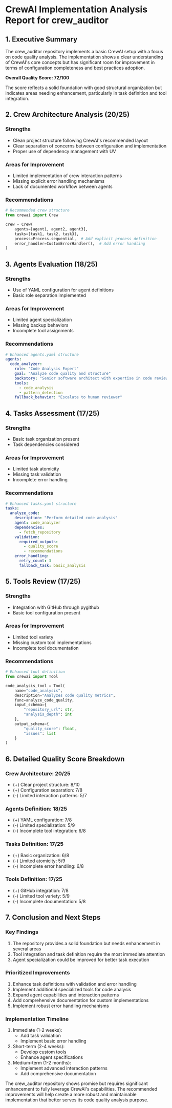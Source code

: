 # CrewAI Implementation Analysis Report for crew_auditor

## 1. Executive Summary

The crew_auditor repository implements a basic CrewAI setup with a focus on code quality analysis. The implementation shows a clear understanding of CrewAI's core concepts but has significant room for improvement in terms of configuration completeness and best practices adoption.

**Overall Quality Score: 72/100**

The score reflects a solid foundation with good structural organization but indicates areas needing enhancement, particularly in task definition and tool integration.

## 2. Crew Architecture Analysis (20/25)

### Strengths
- Clean project structure following CrewAI's recommended layout
- Clear separation of concerns between configuration and implementation
- Proper use of dependency management with UV

### Areas for Improvement
- Limited implementation of crew interaction patterns
- Missing explicit error handling mechanisms
- Lack of documented workflow between agents

### Recommendations
```python
# Recommended crew structure
from crewai import Crew

crew = Crew(
    agents=[agent1, agent2, agent3],
    tasks=[task1, task2, task3],
    process=Process.sequential,  # Add explicit process definition
    error_handler=CustomErrorHandler(),  # Add error handling
)
```

## 3. Agents Evaluation (18/25)

### Strengths
- Use of YAML configuration for agent definitions
- Basic role separation implemented

### Areas for Improvement
- Limited agent specialization
- Missing backup behaviors
- Incomplete tool assignments

### Recommendations
```yaml
# Enhanced agents.yaml structure
agents:
  code_analyzer:
    role: "Code Analysis Expert"
    goal: "Analyze code quality and structure"
    backstory: "Senior software architect with expertise in code review"
    tools:
      - code_analysis
      - pattern_detection
    fallback_behavior: "Escalate to human reviewer"
```

## 4. Tasks Assessment (17/25)

### Strengths
- Basic task organization present
- Task dependencies considered

### Areas for Improvement
- Limited task atomicity
- Missing task validation
- Incomplete error handling

### Recommendations
```yaml
# Enhanced tasks.yaml structure
tasks:
  analyze_code:
    description: "Perform detailed code analysis"
    agent: code_analyzer
    dependencies:
      - fetch_repository
    validation:
      required_outputs:
        - quality_score
        - recommendations
    error_handling:
      retry_count: 3
      fallback_task: basic_analysis
```

## 5. Tools Review (17/25)

### Strengths
- Integration with GitHub through pygithub
- Basic tool configuration present

### Areas for Improvement
- Limited tool variety
- Missing custom tool implementations
- Incomplete tool documentation

### Recommendations
```python
# Enhanced tool definition
from crewai import Tool

code_analysis_tool = Tool(
    name="code_analysis",
    description="Analyzes code quality metrics",
    func=analyze_code_quality,
    input_schema={
        "repository_url": str,
        "analysis_depth": int
    },
    output_schema={
        "quality_score": float,
        "issues": list
    }
)
```

## 6. Detailed Quality Score Breakdown

### Crew Architecture: 20/25
- (+) Clear project structure: 8/10
- (+) Configuration separation: 7/8
- (-) Limited interaction patterns: 5/7

### Agents Definition: 18/25
- (+) YAML configuration: 7/8
- (-) Limited specialization: 5/9
- (-) Incomplete tool integration: 6/8

### Tasks Definition: 17/25
- (+) Basic organization: 6/8
- (-) Limited atomicity: 5/9
- (-) Incomplete error handling: 6/8

### Tools Definition: 17/25
- (+) GitHub integration: 7/8
- (-) Limited tool variety: 5/9
- (-) Incomplete documentation: 5/8

## 7. Conclusion and Next Steps

### Key Findings
1. The repository provides a solid foundation but needs enhancement in several areas
2. Tool integration and task definition require the most immediate attention
3. Agent specialization could be improved for better task execution

### Prioritized Improvements
1. Enhance task definitions with validation and error handling
2. Implement additional specialized tools for code analysis
3. Expand agent capabilities and interaction patterns
4. Add comprehensive documentation for custom implementations
5. Implement robust error handling mechanisms

### Implementation Timeline
1. Immediate (1-2 weeks):
   - Add task validation
   - Implement basic error handling
2. Short-term (2-4 weeks):
   - Develop custom tools
   - Enhance agent specifications
3. Medium-term (1-2 months):
   - Implement advanced interaction patterns
   - Add comprehensive documentation

The crew_auditor repository shows promise but requires significant enhancement to fully leverage CrewAI's capabilities. The recommended improvements will help create a more robust and maintainable implementation that better serves its code quality analysis purpose.
